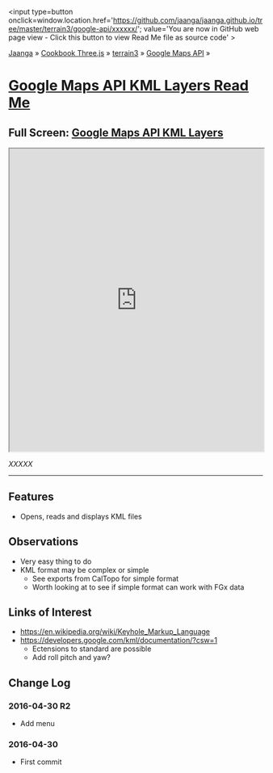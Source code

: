 ﻿<span style=display:none; >[You are now in GitHub source code view - click this link to view Read Me file as a web page]
( https://jaanga.github.io/terrain3/google-api/xxxxxx/index.html#readme.md "View file as a web page." ) </span>
<input type=button onclick=window.location.href='https://github.com/jaanga/jaanga.github.io/tree/master/terrain3/google-api/xxxxxx/'; value='You are now in GitHub web page view - Click this button to view Read Me file as source code' >

[Jaanga]( http://jaanga.github.io ) &raquo; [Cookbook Three.js]( http://jaanga.github.io/cookbook-threejs/  ) &raquo;
[terrain3]( https://jaanga.github.io/terrain3/ ) &raquo; [Google Maps API]( https://jaanga.github.io/terrain3/google-api/ ) &raquo;

[Google Maps API KML Layers Read Me]( jaanga.github.io/terrain3/google-api/google-maps-api-kml-layers/index.html#readme.md )
===

## Full Screen: [Google Maps API KML Layers]( jaanga.github.io/terrain3/google-api/google-maps-api-kml-layers/index.html )


<img src="" style=display:none; width=800 >

<iframe src=https://jaanga.github.io/terrain3/google-api/google-maps-api-kml-layers/index.html width=100% height=600px ></iframe>

_XXXXX_

***


## Features

* Opens, reads and displays KML files


## Observations

* Very easy thing to do
* KML format may be complex or simple
	* See exports from CalTopo for simple format
	* Worth looking at to see if simple format can work with FGx data


## Links of Interest

* https://en.wikipedia.org/wiki/Keyhole_Markup_Language
* https://developers.google.com/kml/documentation/?csw=1
	* Ectensions to standard are possible
	* Add roll pitch and yaw?


## Change Log

### 2016-04-30 R2

* Add menu

### 2016-04-30

* First commit
